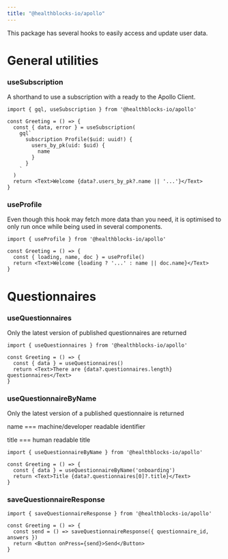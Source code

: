 ```yaml
---
title: "@healthblocks-io/apollo"
---
```


This package has several hooks to easily access and update user data.

# General utilities

### useSubscription

A shorthand to use a subscription with a ready to the Apollo Client.

```tsx
import { gql, useSubscription } from '@healthblocks-io/apollo'

const Greeting = () => {
  const { data, error } = useSubscription(
    gql`
      subscription Profile($uid: uuid!) {
        users_by_pk(uid: $uid) {
          name
        }
      }
    `
  )
  return <Text>Welcome {data?.users_by_pk?.name || '...'}</Text>
}
```

### useProfile

Even though this hook may fetch more data than you need, it is optimised to only run once while being used in several components.

```tsx
import { useProfile } from '@healthblocks-io/apollo'

const Greeting = () => {
  const { loading, name, doc } = useProfile()
  return <Text>Welcome {loading ? '...' : name || doc.name}</Text>
}
```

# Questionnaires

### useQuestionnaires

Only the latest version of published questionnaires are returned

```tsx
import { useQuestionnaires } from '@healthblocks-io/apollo'

const Greeting = () => {
  const { data } = useQuestionnaires()
  return <Text>There are {data?.questionnaires.length} questionnaires</Text>
}
```

### useQuestionnaireByName

Only the latest version of a published questionnaire is returned

name === machine/developer readable identifier

title === human readable title

```tsx
import { useQuestionnaireByName } from '@healthblocks-io/apollo'

const Greeting = () => {
  const { data } = useQuestionnaireByName('onboarding')
  return <Text>Title {data?.questionnaires[0]?.title}</Text>
}
```

### saveQuestionnaireResponse

```tsx
import { saveQuestionnaireResponse } from '@healthblocks-io/apollo'

const Greeting = () => {
  const send = () => saveQuestionnaireResponse({ questionnaire_id, answers })
  return <Button onPress={send}>Send</Button>
}
```
